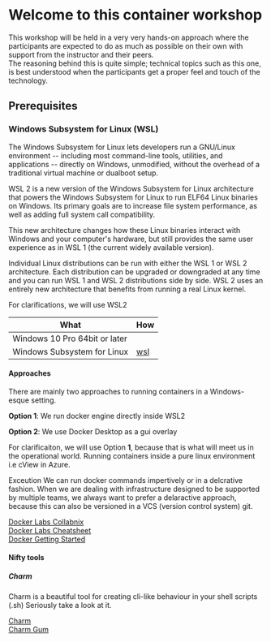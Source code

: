 # Welcome to this container workshop

This workshop will be held in a very very hands-on approach where the participants are expected to do as much as possible on their own with support from the instructor and their peers.
<br>
The reasoning behind this is quite simple; technical topics such as this one, is best understood when the participants get a proper feel and touch of the technology.


## Prerequisites 

### Windows Subsystem for Linux (WSL)

The Windows Subsystem for Linux lets developers run a GNU/Linux environment -- including most command-line tools, utilities, and applications -- directly on Windows, unmodified, without the overhead of a traditional virtual machine or dualboot setup.  

WSL 2 is a new version of the Windows Subsystem for Linux architecture that powers the Windows Subsystem for Linux to run ELF64 Linux binaries on Windows. Its primary goals are to increase file system performance, as well as adding full system call compatibility.

This new architecture changes how these Linux binaries interact with Windows and your computer's hardware, but still provides the same user experience as in WSL 1 (the current widely available version).

Individual Linux distributions can be run with either the WSL 1 or WSL 2 architecture. Each distribution can be upgraded or downgraded at any time and you can run WSL 1 and WSL 2 distributions side by side. WSL 2 uses an entirely new architecture that benefits from running a real Linux kernel.


For clarifications, we will use WSL2

| What | How |
|------|-----|
|Windows 10 Pro 64bit or later|  |
|Windows Subsystem for Linux| [wsl](https://learn.microsoft.com/en-us/windows/wsl/install)|


#### Approaches

There are mainly two approaches to running containers in a Windows-esque setting.

**Option 1**:
    We run docker engine directly inside WSL2

**Option 2**:
    We use Docker Desktop as a gui overlay

For clarificaiton, we will use Option **1**, because that is what will meet us in the operational world. Running containers inside a pure linux environment i.e cView in Azure. 


Exceution
We can run docker commands impertively or in a delcrative fashion. 
When we are dealing with infrastructure designed to be supported by multiple teams, we always want to prefer a delaractive approach, because this can also be versioned in a VCS (version control system) git. 


[Docker Labs Collabnix](https://dockerlabs.collabnix.com/)  
[Docker Labs Cheatsheet](https://collabnix.com/docker-cheatsheet/)  
[Docker Getting Started](https://github.com/docker/getting-started)  



#### Nifty tools

##### Charm
Charm is a beautiful tool for creating cli-like behaviour in your shell scripts (.sh)
Seriously take a look at it.

[Charm](https://charm.sh/)  
[Charm Gum](https://github.com/charmbracelet/gum)
